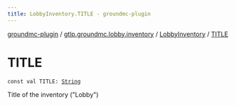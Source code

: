 ```yaml
---
title: LobbyInventory.TITLE - groundmc-plugin
---
```


[groundmc-plugin](../../index.html) / [gtlp.groundmc.lobby.inventory](../index.html) / [LobbyInventory](index.html) / [TITLE](.)

# TITLE

`const val TITLE: `[`String`](https://kotlinlang.org/api/latest/jvm/stdlib/kotlin/-string/index.html)

Title of the inventory ("Lobby")

